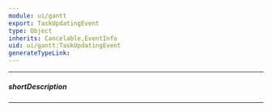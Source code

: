 ```yaml
---
module: ui/gantt
export: TaskUpdatingEvent
type: Object
inherits: Cancelable,EventInfo
uid: ui/gantt:TaskUpdatingEvent
generateTypeLink: 
---
```

---
##### shortDescription
<!-- Description goes here -->

---
<!-- Description goes here -->